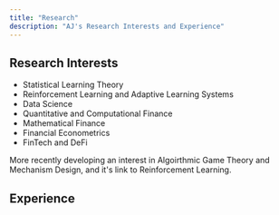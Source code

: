 ```yaml
---
title: "Research"
description: "AJ's Research Interests and Experience"
---
```


## Research Interests
+ Statistical Learning Theory
+ Reinforcement Learning and Adaptive Learning Systems
+ Data Science
+ Quantitative and Computational Finance
+ Mathematical Finance
+ Financial Econometrics
+ FinTech and DeFi

More recently developing an interest in Algoirthmic Game Theory and Mechanism Design, and it's link to Reinforcement Learning.

## Experience

